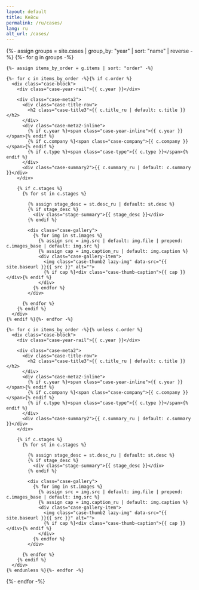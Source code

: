 ```yaml
---
layout: default
title: Кейсы
permalink: /ru/cases/
lang: ru
alt_url: /cases/
---
```


<div class="featured-cases">
  {%- assign groups = site.cases | group_by: "year" | sort: "name" | reverse -%}
  {%- for g in groups -%}

    {%- assign items_by_order = g.items | sort: "order" -%}

    {%- for c in items_by_order -%}{% if c.order %}
      <div class="case-block">
        <div class="case-year-rail">{{ c.year }}</div>

        <div class="case-meta2">
          <div class="case-title-row">
            <h2 class="case-title3">{{ c.title_ru | default: c.title }}</h2>
          </div>
          <div class="case-meta2-inline">
            {% if c.year %}<span class="case-year-inline">{{ c.year }}</span>{% endif %}
            {% if c.company %}<span class="case-company">{{ c.company }}</span>{% endif %}
            {% if c.type %}<span class="case-type">{{ c.type }}</span>{% endif %}
          </div>
          <div class="case-summary2">{{ c.summary_ru | default: c.summary }}</div>
        </div>

        {% if c.stages %}
          {% for st in c.stages %}

            {% assign stage_desc = st.desc_ru | default: st.desc %}
            {% if stage_desc %}
              <div class="stage-summary">{{ stage_desc }}</div>
            {% endif %}

            <div class="case-gallery">
              {% for img in st.images %}
                {% assign src = img.src | default: img.file | prepend: c.images_base | default: img.src %}
                {% assign cap = img.caption_ru | default: img.caption %}
                <div class="case-gallery-item">
                  <img class="case-thumb2 lazy-img" data-src="{{ site.baseurl }}{{ src }}" alt="">
                  {% if cap %}<div class="case-thumb-caption">{{ cap }}</div>{% endif %}
                </div>
              {% endfor %}
            </div>

          {% endfor %}
        {% endif %}
      </div>
    {% endif %}{%- endfor -%}

    {%- for c in items_by_order -%}{% unless c.order %}
      <div class="case-block">
        <div class="case-year-rail">{{ c.year }}</div>

        <div class="case-meta2">
          <div class="case-title-row">
            <h2 class="case-title3">{{ c.title_ru | default: c.title }}</h2>
          </div>
          <div class="case-meta2-inline">
            {% if c.year %}<span class="case-year-inline">{{ c.year }}</span>{% endif %}
            {% if c.company %}<span class="case-company">{{ c.company }}</span>{% endif %}
            {% if c.type %}<span class="case-type">{{ c.type }}</span>{% endif %}
          </div>
          <div class="case-summary2">{{ c.summary_ru | default: c.summary }}</div>
        </div>

        {% if c.stages %}
          {% for st in c.stages %}

            {% assign stage_desc = st.desc_ru | default: st.desc %}
            {% if stage_desc %}
              <div class="stage-summary">{{ stage_desc }}</div>
            {% endif %}

            <div class="case-gallery">
              {% for img in st.images %}
                {% assign src = img.src | default: img.file | prepend: c.images_base | default: img.src %}
                {% assign cap = img.caption_ru | default: img.caption %}
                <div class="case-gallery-item">
                  <img class="case-thumb2 lazy-img" data-src="{{ site.baseurl }}{{ src }}" alt="">
                  {% if cap %}<div class="case-thumb-caption">{{ cap }}</div>{% endif %}
                </div>
              {% endfor %}
            </div>

          {% endfor %}
        {% endif %}
      </div>
    {% endunless %}{%- endfor -%}

  {%- endfor -%}
</div>
